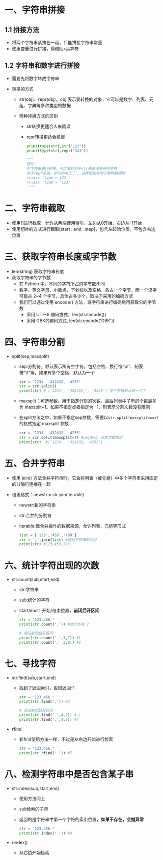 # 一、字符串拼接

## 1.1 拼接方法

- 将两个字符串紧挨在一起，只能拼接字符串常量
- 使用变量进行拼接，得借助`+`运算符

## 1.2 字符串和数字进行拼接

- 需要先将数字转成字符串

- 转换的方式

  - str(obj)、repr(obj)。obj 表示要转换的对象，它可以是数字、列表、元组、字典等多种类型的数据

  - 两种转换方式的区别

    - str转换更适合人来阅读

    - repr转换更适合机器

      ```python
      print(type(str),str("123"))
      print(type(str),repr("123"))
      
      """
      结论：
      对字符串进行转换，可以看到对于str来说没有任何变换
      对于repr来说，字符串带上了`，这样更加有利于解释器辨别 
      <class 'type'> 123
      <class 'type'> '123'
       """
      ```

# 二、字符串截取

- 使用[]进行截取，允许从两端使用索引，左边从0开始，右边从-1开始
- 使用切片的方式进行截取[start : end : step]，包含左起始位置，不包含右边位置

# 三、获取字符串长度或字节数

- len(string) 获取字符串长度
- 获取字符串的字节数
  - 在 Python 中，不同的字符所占的字节数不同
  - 数字、英文字母、小数点、下划线以及空格，各占一个字节，而一个汉字可能占 2~4 个字节，具体占多少个，取决于采用的编码方式
  - 我们可以通过使用 encode() 方法，将字符串进行编码后再获取它的字节数
    - 采用 UTF-8 编码方式，len(str.encode())
    - 采用 GBK的编码方式, len(str.encode('GBK'))

# 四、字符串分割

- split(sep,maxsplit)

  - sep:分割符，默认表示所有空字符，包括空格、换行符“\n”、制表符“\t”等。如果有多个空格，默认为一个

    ```python
    scr = "1234   432432,  4235"
    str = scr.split()
    print(str) # ['1234', '432432,', '4235'] 多个空格默认成一个了
    ```

  - maxsplit：可选参数，用于指定分割的次数，最后列表中子串的个数最多为 maxsplit+1。如果不指定或者指定为 -1，则表示分割次数没有限制

  - 在split方法之中，如果不指定sep参数，需要以`str.split(maxsplit=xxx)`的格式指定 maxsplit 参数

    ```python
    scr = "1234   432432,  4235"
    str = scr.split(maxsplit=1) #seq默认，分割次数指定
    print(str)  #['1234', '432432,  4235']
    ```

    

# 五、合并字符串

- 使用 join() 方法合并字符串时，它会将列表（或元组）中多个字符串采用固定的分隔符连接在一起

- 语法格式：newstr = str.join(iterable)

  - newstr:新的字符串

  - str:合并的分割符

  - iterable:做合并操作的数据来源，允许列表、元组等形式

    ```python
    list = ['123','456','789']
    str = ','.join(list) #进行字符串的合并
    print(str) #123,456,789
    ```

# 六、统计字符出现的次数

- str.count(sub,start,end)

  - str:字符串

  - sub:统计的字符

  - start/end：开始/结束位置，**前闭后开区间**

    ```python
    str = "123.456."
    print(str.count('.')) #统计所有 2
    
    # 验证前闭后开区间
    print(str.count('.',3,7)) #1
    print(str.count('.',3,8)) #2 
    ```

# 七、寻找字符

- str.find(sub,start,end)

  - 找到了返回索引，否则返回-1

    ```python
    str = "123.456."
    print(str.find('.')) #2
    
    # 验证前闭后开区间
    print(str.find('.',4,7)) #-1
    print(str.find('.',4,8)) #7
    ```

- rfind

  - 和find使用方法一样，不过是从右边开始进行检索

    ```python
    str = "123.456."
    print(str.rfind('.')) #7
    ```

# 八、检测字符串中是否包含某子串

- str.index(sub,start,end)

  - 使用方法同上

  - sub检索的子串

  - 返回的是字符串中第一个字符的索引位置，**如果不存在，会抛异常**

    ```python
    str = "123.456."
    print(str.index('.')) #3
    ```

- rindex()

  - 从右边开始检索